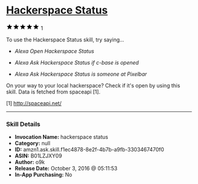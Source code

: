 # [Hackerspace Status](http://alexa.amazon.com/#skills/amzn1.ask.skill.f1ec4878-8e2f-4b7b-a9fb-3303467470f0)
![5 stars](../../images/ic_star_black_18dp_1x.png)![5 stars](../../images/ic_star_black_18dp_1x.png)![5 stars](../../images/ic_star_black_18dp_1x.png)![5 stars](../../images/ic_star_black_18dp_1x.png)![5 stars](../../images/ic_star_black_18dp_1x.png) 1

To use the Hackerspace Status skill, try saying...

* *Alexa Open Hackerspace Status*

* *Alexa Ask Hackerspace Status if c-base is opened*

* *Alexa Ask Hackerspace Status is someone at Pixelbar*

On your way to your local hackerspace? Check if it's open by using this skill. Data is fetched from spaceapi [1].

[1] http://spaceapi.net/

***

### Skill Details

* **Invocation Name:** hackerspace status
* **Category:** null
* **ID:** amzn1.ask.skill.f1ec4878-8e2f-4b7b-a9fb-3303467470f0
* **ASIN:** B01LZJXY09
* **Author:** o9k
* **Release Date:** October 3, 2016 @ 05:11:53
* **In-App Purchasing:** No
